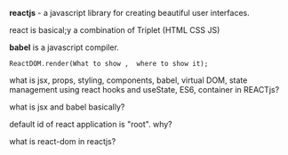 **reactjs** - a javascript library for creating beautiful user interfaces.

react is basical;y a combination of Triplet (HTML CSS JS)

**babel** is a javascript compiler.

```ReactDOM.render(What to show ,  where to show it);```


what is jsx, props, styling, components, babel, virtual DOM, state management using react hooks and useState, ES6, container in REACTjs?


what is jsx and babel basically?

default id of react application is "root". why?

what is react-dom in reactjs?



